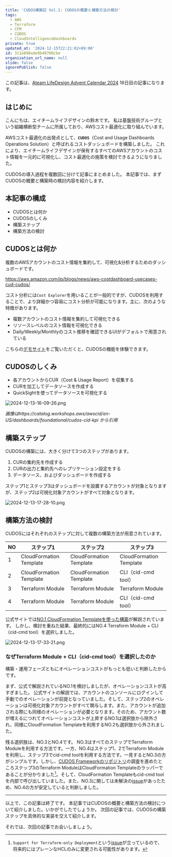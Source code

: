 ```yaml
---
title: 'CUDOS構築記 Vol.1: CUDOSの概要と構築方法の検討'
tags:
  - AWS
  - Terraform
  - CFM
  - CUDOS
  - CloudIntelligenceDashboards
private: true
updated_at: '2024-12-15T22:21:02+09:00'
id: 311e890ade9b48700cbe
organization_url_name: null
slide: false
ignorePublish: false
---
```


この記事は、[Ateam LifeDesign Advent Calendar 2024](https://qiita.com/advent-calendar/2024/ateam-life-design) 16日目の記事になります。

## はじめに

こんにちは、エイチームライフデザインの鈴木です。
私は基盤技術グループという組織横断型チームに所属しており、AWSコスト最適化に取り組んでいます。

AWSコスト最適化の出発点として、**`CUDOS`**（Cost and Usage Dashboards Operations Solution）と呼ばれるコストダッシュボードを構築しました。
これにより、エイチームライフデザインが保有するすべてのAWSアカウントのコスト情報を一元的に可視化し、コスト最適化の施策を検討できるようになりました。

CUDOSの導入過程を複数回に分けて記事にまとめました。
本記事では、まずCUDOSの概要と構築時の検討内容を紹介します。

## 本記事の構成

- CUDOSとは何か
- CUDOSのしくみ
- 構築ステップ
- 構築方法の検討

## CUDOSとは何か

複数のAWSアカウントのコスト情報を集約して、可視化&分析するためのダッシュボードです。

https://aws.amazon.com/jp/blogs/news/aws-costdashboard-usecases-cud-cudos/

コスト分析には`Cost Explorer`を用いることが一般的ですが、CUDOSを利用することで、より詳細かつ容易にコスト分析が可能になります。主に、次のような特徴があります。

- 複数アカウントのコスト情報を集約して可視化できる
- リソースレベルのコスト情報を可視化できる
- Daily/Weekly/Monthlyのコスト推移を確認できるUIがデフォルトで用意されている

こちらの[デモサイト](https://d1s0yx3p3y3rah.cloudfront.net/anonymous-embed?dashboard=cudos)をご覧いただくと、CUDOSの機能を体験できます。

## CUDOSのしくみ

- 各アカウントからCUR（Cost & Usage Report）を収集する
- CURを加工してデータソースを作成する
- QuickSightを使ってデータソースを可視化する

![2024-12-13-16-09-26.png](https://qiita-image-store.s3.ap-northeast-1.amazonaws.com/0/444225/0cfd83cc-4ec1-b7a3-3be0-bc67853bd81f.png)

*画像はhttps://catalog.workshops.aws/awscid/en-US/dashboards/foundational/cudos-cid-kpi から引用*

## 構築ステップ

CUDOSの構築には、大きく分けて3つのステップがあります。

1. CURの集約先を作成する
2. CURの出力と集約先へのレプリケーション設定をする
3. データソース、およびダッシュボードを作成する

ステップ1とステップ3はダッシュボードを設置するアカウントが対象となりますが、ステップ2は可視化対象アカウントがすべて対象となります。

![2024-12-13-17-28-10.png](https://qiita-image-store.s3.ap-northeast-1.amazonaws.com/0/444225/7a5b994a-d825-3644-b66c-c4e4ecd6152a.png)

## 構築方法の検討

CUDOSにはそれぞれのステップに対して複数の構築方法が用意されています。

| NO  | ステップ1               | ステップ2               | ステップ3               |
| --- | ----------------------- | ----------------------- | ----------------------- |
| 1   | CloudFormation Template | CloudFormation Template | CloudFormation Template |
| 2   | CloudFormation Template | CloudFormation Template | CLI（cid-cmd tool）     |
| 3   | Terraform Module        | Terraform Module        | Terraform Module        |
| 4   | Terraform Module        | Terraform Module        | CLI（cid-cmd tool）     |

公式サイトでは[NO.1 CloudFormation Templateを使った構築](https://catalog.workshops.aws/awscid/en-US/dashboards/foundational/cudos-cid-kpi/deploy)が解説されています。
しかし、検討を重ねた結果、最終的にはNO.4 Terraform Module + CLI（cid-cmd tool）を選択しました。

![2024-12-13-17-33-21.png](https://qiita-image-store.s3.ap-northeast-1.amazonaws.com/0/444225/47b8ea84-0cc5-a80e-e875-af4e12baab62.png)

### なぜTerraform Module + CLI（cid-cmd tool）を選択したのか

構築・運用フェーズともにオペレーションコストがもっとも低いと判断したからです。

まず、公式で解説されているNO.1を検討しましたが、オペレーションコストが高すぎました。
公式サイトの解説では、アカウントのコンソールにログインして手動でのオペレーションが前提となっていました。そして、ステップ2のオペレーションは可視化対象アカウントがすべて関与します。また、アカウントが追加される際にも同様のオペレーションが必要となります。そのため、アカウント数が増えるにつれてオペレーションコストが上昇するNO.1は選択肢から除外され、同様にCloudFormation Templateを利用するNO.2も選択肢から外されました。

残る選択肢は、NO.3とNO.4です。
NO.3はすべてのステップでTerraform Moduleを利用する方法です。一方、NO.4はステップ1、2でTerraform Moduleを利用し、ステップ3でcid-cmd toolを利用する方法です。一見するとNO.3の方がシンプルです。しかし、[CUDOS Frameworkのリポジトリ](https://github.com/aws-samples/aws-cudos-framework-deployment?tab=readme-ov-file#welcome-to-cloud-intelligence-dashboards-cudos-framework-automation-repository)の調査を進めたところステップ3のTerraform ModuleはCloudFormation Templateのラッパーであることが分かりました[^1]。そして、CloudFormation Templateもcid-cmd toolを内部で呼び出していました。また、NO.3に関しては未解決の[issue](https://github.com/aws-samples/aws-cudos-framework-deployment/issues/1029)があったため、NO.4の方が安定していると判断しました。

[^1]: `Support for Terraform-only Deployment`という[issue](https://github.com/aws-samples/aws-cudos-framework-deployment/issues/725)が立っているので、将来的にはプレーンなHCLのみに変更される可能性があります。

---

以上で、この記事は終了です。
本記事ではCUDOSの概要と構築方法の検討について紹介しました。いかがでしたでしょうか。
次回の記事では、CUDOSの構築ステップを具体的な実装を交えて紹介します。

それでは、次回の記事でお会いしましょう。
